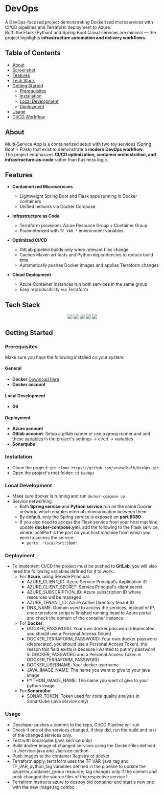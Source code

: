 # DevOps
A DevOps-focused project demonstrating Dockerized microservices with CI/CD pipelines and Terraform deployment to Azure.  
Both the Flask (Python) and Spring Boot (Java) services are minimal — the project highlights **infrastructure automation and delivery workflows**.

## Table of Contents
- [About](#about)
- [Screenshot](#screenshot)
- [Features](#features)
- [Tech Stack](#tech-stack)
- [Getting Started](#getting-started)
  - [Prerequisites](#prerequisites)
  - [Installation](#installation)
  - [Local Development](#local-development)
  - [Deployment](#deployment)
- [Usage](#usage)
- [CI/CD Workflow](#cicd-workflow)

## About
Multi-Service App is a containerized setup with two toy services (Spring Boot + Flask) that exist to demonstrate a **modern DevOps workflow**.  
The project emphasizes **CI/CD optimization, container orchestration, and infrastructure-as-code** rather than business logic.

## Features
- **Containerized Microservices**  
  - Lightweight Spring Boot and Flask apps running in Docker containers  
  - Unified network via Docker Compose  

- **Infrastructure as Code**  
  - Terraform provisions Azure Resource Group + Container Group  
  - Parameterized with `TF_VAR_*` environment variables  

- **Optimized CI/CD**  
  - GitLab pipeline builds only when relevant files change  
  - Caches Maven artifacts and Python dependencies to reduce build time  
  - Automatically pushes Docker images and applies Terraform changes  

- **Cloud Deployment**  
  - Azure Container Instances run both services in the same group  
  - Easy reproducibility via Terraform  

## Tech Stack
<p align="center">  
  <img src="https://img.shields.io/badge/Java-ED8B00?style=for-the-badge&logo=openjdk&logoColor=white"/>  
  <img src="https://img.shields.io/badge/Python-3776AB?style=for-the-badge&logo=python&logoColor=white"/>  
  <img src="https://img.shields.io/badge/Docker-2496ED?style=for-the-badge&logo=docker&logoColor=white"/>  
  <img src="https://img.shields.io/badge/Terraform-844FBA?style=for-the-badge&logo=terraform&logoColor=white"/>  
  <img src="https://img.shields.io/badge/GitLab%20CI%2FCD-FC6D26?style=for-the-badge&logo=gitlab&logoColor=white"/>  
</p>

## Getting Started

### Prerequisites
Make sure you have the following installed on your system:

#### General
- **Docker** [Download here](https://www.docker.com/)
- **Docker account**

#### Local Development
- **Git**

#### Deployment
- **Azure account**
- **Gitlab account**: Setup a gitlab runner or use a group runner and add these [variables](#deployment) in the project's settings -> ci/cd -> variables
- **Sonarqube**

### Installation
- Clone the project: ```git clone https://github.com/souhaibelh/DevOps.git```
- Open the project's root folder: ```cd DevOps```

### Local Development
- Make sure docker is running and run ```docker-compose up```
- Service networking:
    - Both **Spring service** and **Python service** run on the same Docker network, which enables internal communication between them
    - By default, only the Spring service is exposed on **port 8080**
    - If you also need to access the Flask service from your host machine, update **docker-compose.yml**, add the following to the Flask service, where localPort is the port on your host machine from which you wish to access the service:
        - ```ports: "localPort:5000"```

### Deployment
- To implement CI/CD the project must be pushed to **GitLab**, you will also need the following variables defined for it to work:
  - For **Azure**, using Service Principal:
    - AZURE_CLIENT_ID: Azure Service Principal's Application ID
    - AZURE_CLIENT_SECRET: Service Principal's client secret
    - AZURE_SUBSCRIPTION_ID: Azure subscription ID where resources will be managed
    - AZURE_TENANT_ID: Azure Active Directory tenant ID
    - DNS_NAME: Domain used to access the services, instead of IP, once terraform script is finished running head to Azure portal and check the domain of the container instance
  - For **Docker**:
    - DOCKER_PASSWORD: Your own docker password (deprecated, you should use a Personal Access Token)
    - DOCKER_TERRAFORM_PASSWORD: Your own docker password (deprecated, you should use a Personal Access Token), the reason this field exists is because I wanted to put my password in DOCKER_PASSWORD and a Personal Access Token in DOCKER_TERRAFORM_PASSWORD
    - DOCKER_USERNAME: Your docker username
    - JAVA_IMAGE_NAME: The name you want to give to your java image
    - PYTHON_IMAGE_NAME: The name you want ot give to your python image
  - For **Sonarqube**:
    - SONAR_TOKEN: Token used for code quality analysis in SonarQube (java service only)

### Usage
- Developer pushes a commit to the repo, CI/CD Pipeline will run
- Check if one of the services changed, if they did, run the build and test of the changed services only.
- Test with sonarqube (java service only)
- Build docker image of changed services using the DockerFiles defined in ./service-java and ./service-python
- Push images to the container Registry of docker
- Terraform apply, terraform uses the TF_VAR_java_tag and TF_VAR_python_tag variables defined in the pipeline to update the azurerm_container_group resource, tag changes only if the commit and push changed the source files of the respective service !
- Terraform instructs azure to destroy old container and start a new one with the new image:tag combo
